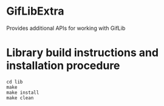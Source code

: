 # GifLibExtra
Provides additional APIs for working with GifLib


# Library build instructions and installation procedure
```
cd lib
make 
make install
make clean
```
